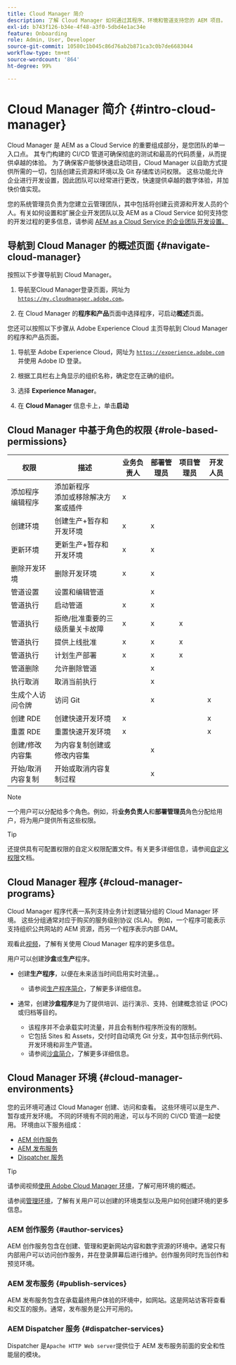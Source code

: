 ```yaml
---
title: Cloud Manager 简介
description: 了解 Cloud Manager 如何通过其程序、环境和管道支持您的 AEM 项目。
exl-id: b743f126-b34e-4f48-a3f0-5dbd4e1ac34e
feature: Onboarding
role: Admin, User, Developer
source-git-commit: 10580c1b045c86d76ab2b871ca3c0b7de6683044
workflow-type: tm+mt
source-wordcount: '864'
ht-degree: 99%

---
```



# Cloud Manager 简介 {#intro-cloud-manager}

Cloud Manager 是 AEM as a Cloud Service 的重要组成部分，是您团队的单一入口点。 其专门构建的 CI/CD 管道可确保彻底的测试和最高的代码质量，从而提供卓越的体验。 为了确保客户能够快速启动项目，Cloud Manager 以自助方式提供所需的一切，包括创建云资源和环境以及 Git 存储库访问权限。 这些功能允许企业进行开发设置，因此团队可以经常进行更改，快速提供卓越的数字体验，并加快价值实现。

您的系统管理员负责为您建立云管理团队，其中包括将创建云资源和开发人员的个人。有关如何设置和扩展企业开发团队以及 AEM as a Cloud Service 如何支持您的开发过程的更多信息，请参阅 [AEM as a Cloud Service 的企业团队开发设置。](/help/implementing/cloud-manager/managing-code/enterprise-team-dev-setup.md)

## 导航到 Cloud Manager 的概述页面 {#navigate-cloud-manager}

按照以下步骤导航到 Cloud Manager。

1. 导航至Cloud Manager登录页面，网址为[`https://my.cloudmanager.adobe.com`](https://my.cloudmanager.adobe.com/)。

1. 在 Cloud Manager 的&#x200B;**程序和产品**&#x200B;页面中选择程序，可启动&#x200B;**概述**&#x200B;页面。

您还可以按照以下步骤从 Adobe Experience Cloud 主页导航到 Cloud Manager 的程序和产品页面。

1. 导航至 Adobe Experience Cloud，网址为 [`https://experience.adobe.com`](https://experience.adobe.com) 并使用 Adobe ID 登录。

1. 根据工具栏右上角显示的组织名称，确定您在正确的组织。

1. 选择 **Experience Manager**。

1. 在 **Cloud Manager** 信息卡上，单击&#x200B;**启动**

## Cloud Manager 中基于角色的权限 {#role-based-permissions}

| 权限 | 描述 | 业务负责人 | 部署管理员 | 项目管理员 | 开发人员 |
|--- |--- |--- |--- |--- |--- |
| 添加程序<br>编辑程序 | 添加新程序<br>添加或移除解决方案或插件 | x |  |  |  |
| 创建环境 | 创建生产+暂存和开发环境 | x | x |  |  |
| 更新环境 | 更新生产+暂存和开发环境 | x | x |  |  |
| 删除开发环境 | 删除开发环境 | x | x |  |  |
| 管道设置 | 设置和编辑管道 |  | x |  |  |
| 管道执行 | 启动管道 | x | x |  |  |
| 管道执行 | 拒绝/批准重要的三级质量关卡故障 | x | x | x |  |
| 管道执行 | 提供上线批准 | x | x | x |  |
| 管道执行 | 计划生产部署 | x | x | x |  |
| 管道删除 | 允许删除管道 |  | x |  |  |
| 执行取消 | 取消当前执行 |  | x |  |  |
| 生成个人访问令牌 | 访问 Git |  | x |  | x |
| 创建 RDE | 创建快速开发环境 | x |  |  | x |
| 重置 RDE | 重置快速开发环境 | x |  |  | x |
| 创建/修改内容集 | 为内容复制创建或修改内容集 |  | x |  |  |
| 开始/取消内容复制 | 开始或取消内容复制过程 |  | x |  |  |

>[!NOTE]
>
>一个用户可以分配给多个角色。例如，将&#x200B;**业务负责人**&#x200B;和&#x200B;**部署管理员**&#x200B;角色分配给用户，将为用户提供所有这些权限。

>[!TIP]
>
>还提供具有可配置权限的自定义权限配置文件。有关更多详细信息，请参阅[自定义权限](/help/implementing/cloud-manager/custom-permissions.md)文档。

## Cloud Manager 程序 {#cloud-manager-programs}

Cloud Manager 程序代表一系列支持业务计划逻辑分组的 Cloud Manager 环境。 这些分组通常对应于购买的服务级别协议 (SLA)。 例如，一个程序可能表示支持组织公共网站的 AEM 资源，而另一个程序表示内部 DAM。


观看此[视频](https://experienceleague.adobe.com/docs/experience-manager-learn/cloud-service/cloud-manager/programs.html)，了解有关使用 Cloud Manager 程序的更多信息。

用户可以创建&#x200B;**沙盒**&#x200B;或&#x200B;**生产**&#x200B;程序。

* 创建&#x200B;**生产程序**，以便在未来适当时间启用实时流量。。
   * 请参阅[生产程序简介](/help/implementing/cloud-manager/getting-access-to-aem-in-cloud/introduction-production-programs.md)，了解更多详细信息。

* 通常，创建&#x200B;**沙盒程序**&#x200B;是为了提供培训、运行演示、支持、创建概念验证 (POC) 或归档等目的。
   * 该程序并不会承载实时流量，并且会有制作程序所没有的限制。
   * 它包括 Sites 和 Assets，交付时自动填充 Git 分支，其中包括示例代码、开发环境和非生产管道。
   * 请参阅[沙盒简介](/help/implementing/cloud-manager/getting-access-to-aem-in-cloud/introduction-sandbox-programs.md)，了解更多详细信息。

## Cloud Manager 环境 {#cloud-manager-environments}

您的云环境可通过 Cloud Manager 创建、访问和查看。 这些环境可以是生产、暂存或开发环境。 不同的环境有不同的用途，可以与不同的 CI/CD 管道一起使用。 环境由以下服务组成：

* [AEM 创作服务](#author-services)
* [AEM 发布服务](#publish-services)
* [Dispatcher 服务](#dispatcher-services)

>[!TIP]
>
> 请参阅视频[使用 Adobe Cloud Manager 环境](https://experienceleague.adobe.com/docs/experience-manager-learn/cloud-service/cloud-manager/environments.html)，了解可用环境的概述。
>
>请参阅[管理环境](/help/implementing/cloud-manager/manage-environments.md)，了解有关用户可以创建的环境类型以及用户如何创建环境的更多信息。

### AEM 创作服务 {#author-services}

AEM 创作服务包含在创建、管理和更新网站内容和数字资源的环境中。通常只有内部用户可以访问创作服务，并在登录屏幕后进行维护。创作服务同时充当创作和预览环境。

### AEM 发布服务 {#publish-services}

AEM 发布服务包含在承载最终用户体验的环境中，如网站。这是网站访客将查看和交互的服务。通常，发布服务是公开可用的。

### AEM Dispatcher 服务 {#dispatcher-services}

Dispatcher 是`Apache HTTP Web server`提供位于 AEM 发布服务前面的安全和性能层的模块。
